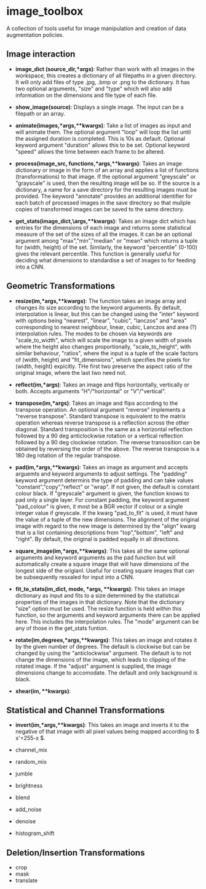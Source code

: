 # image_toolbox

A collection of tools useful for image manipulation and creation of data augmentation policies. 

## Image interaction

- **image_dict (source_dir,\*args)**: Rather than work with all images in the workspace, this creates a dictionary of all filepaths in a given directory. It will only add files of type .jpg, .bmp or .png to the dictionary. It has two optional arguments, "size" and "type" which will also add information on the dimensions and file type of each file.

- **show_image(source)**: Displays a single image. The input can be a filepath or an array. 

- **animate(images,\*args,\*\*kwargs)**: Take a list of images as input and will animate them. The optional argument "loop" will loop the list until the assigned duration is completed. This is 10s as default. Optional keyword argument "duration" allows this to be set. Optional keyword "speed" allows the time between each frame to be altered. 

- **process(image_src, functions,\*args,\*\*kwargs)**: Takes an image dictionary or image in the form of an array and applies a list of functions (transformations) to that image. If the optional argument "greyscale" or "grayscale" is used, then the resulting image will be so. If the source is a dictionary, a name for a save directory for the resulting images must be provided. The keyword "annotate" provides an additional identifier for each batch of processed images in the save directory so that muliple copies of transformed images can be saved to the same directory.

- **get_stats(image_dict,\args,\*\*kwargs)**: Takes an image dict which has entries for the dimensions of each image and returns some statistical measure of the set of the sizes of all the images. It can be an optional argument among "max","min","median" or "mean" which returns a tuple for (width, height) of the set. Similarly, the keyword "percentile" (0-100) gives the relevant percentile. This function is generally useful for deciding what dimensions to standardise a set of images to for feeding into a CNN.

## Geometric Transformations

- **resize(im,\*args,\*\*kwargs)**: The function takes an image array and changes its size according to the keyword arguments. By default, interpolation is linear, but this can be changed using the "inter" keyword with options being "nearest", "linear", "cubic", "lanczos" and "area" corresponding to nearest neighbour, linear, cubic, Lanczos and area (?) interpolation rules. The modes to be chosen via keywords are "scale_to_width", which will scale the image to a given width of pixels where the height also changes proportionally, "scale_to_height", with similar behaviour, "ratios", where the input is a tuple of the scale factors of (width, height) and "fit_dimensions", which specifies the pixels for (width, height) expicitly. THe first two preserve the aspect ratio of the original image, where the last two need not. 

- **reflect(im,\*args)**: Takes an image and flips horizontally, vertically or both. Accepts arguments "H"/"horizontal" or "V"/"vertical".

- **transpose(im,\*args)**: Takes an image and flips according to the transpose operation.  An optional argument "reverse" implements a "reverse transpose". Standard transpose is equivalent to the matrix operation whereas reverse transpose is a reflection across the other diagonal. Standard transposition is the same as a horizontal reflection followed by a 90 deg anticlockwise rotation or a vertical reflection followed by a 90 deg clockwise rotation. The reverse transosition can be obtained by reversing the order of the above. The reverse transpose is a 180 deg rotation of the regular transpose.

- **pad(im,\*args,\*\*kwargs)**: Takes an image as argument and accepts arguemts and keyword arguments to adjust settings. The "padding" keyword argument determins the type of padding and can take values "constant","copy","reflect" or "wrap". If not given, the default is constant colour black. If "greyscale" argument is given, the function knows to pad only a single layer. For constant padding, the keyword argument "pad_colour" is given, it most be a BGR vector if colour or a single integer value if greyscale. If the kwarg "pad_to_fit" is used, it must have the value of a tuple of the new dimensions. The alignment of the original image with regard to the new image is determined by the "align" kwarg that is a list containing descriptions from "top","bottom", "left" and "right". By default, the original is padded equally in all directions. 

- **square_image(im,\*args,\*\*kwargs)**: This takes all the same optional arguments and keyword arguments as the pad function but will automatically create a square image that will have dimensions of the longest side of the origianl. Useful for creating square images that can be subsequently resxaled for input into a CNN.

- **fit_to_stats(im_dict, mode, \*args, \*\*kwargs)**: This takes an image dictionary as input and fits to a size determined by the statistical properties of the images in that dictionary. Note that the dictionary "size" option must be used. The resize function is held within this function, so the arguments and keyword arguments there can be applied here. This includes the interpolation rules. The "mode" argument can be any of those in the get_stats funtion. 

- **rotate(im,degrees,\*args,\*\*kwargs)**: This takes an image and rotates it by the given number of degrees. The default is clockwise but can be changed by using the "anticlockwise" argument. The default is to not change the dimensions of the image, which leads to clipping of the rotated image. If the "adjust" argument is supplied, the image dimensions change to accomodate. The default and only background is black.

- **shear(im, \*\*kwargs)**:


## Statistical and Channel Transformations

- **invert(im,\*args,\*\*kwargs)**: This takes an image and inverts it to the negative of that image with all pixel values being mapped according to $ x'=255-x $.

- channel_mix
- random_mix
- jumble
- brightness
- blend
- add_noise
- denoise
- histogram_shift

## Deletion/Insertion Transformations

- crop
- mask
- translate

